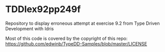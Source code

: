 # TDDIex92pp249f
Repository to display erroneous attempt at exercise 9.2 from Type Driven Development with Idris

Most of this code is covered by the copyright of this repo: https://github.com/edwinb/TypeDD-Samples/blob/master/LICENSE
